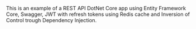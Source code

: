This is an example of a REST API DotNet Core app using Entity Framework Core, Swagger, JWT with refresh tokens using Redis cache and Inversion of Control trough Dependency Injection.
